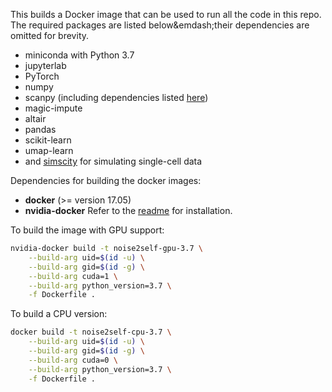 This builds a Docker image that can be used to run all the code in this repo. The required packages are listed below&emdash;their dependencies are omitted for brevity.

 * miniconda with Python 3.7
 * jupyterlab
 * PyTorch
 * numpy
 * scanpy (including dependencies listed [here](https://scanpy.readthedocs.io/en/latest/installation.html))
 * magic-impute
 * altair
 * pandas
 * scikit-learn
 * umap-learn
 * and [simscity](https://www.github.com/czbiohub/simscity) for simulating single-cell data

Dependencies for building the docker images:
 - **docker** (>= version 17.05)
 - **nvidia-docker** Refer to the [readme](https://github.com/NVIDIA/nvidia-docker) for installation.


To build the image with GPU support:

```sh
nvidia-docker build -t noise2self-gpu-3.7 \
	--build-arg uid=$(id -u) \
	--build-arg gid=$(id -g) \
	--build-arg cuda=1 \
	--build-arg python_version=3.7 \
	-f Dockerfile .
```

To build a CPU version:

```sh
docker build -t noise2self-cpu-3.7 \
	--build-arg uid=$(id -u) \
	--build-arg gid=$(id -g) \
	--build-arg cuda=0 \
	--build-arg python_version=3.7 \
	-f Dockerfile .
```
